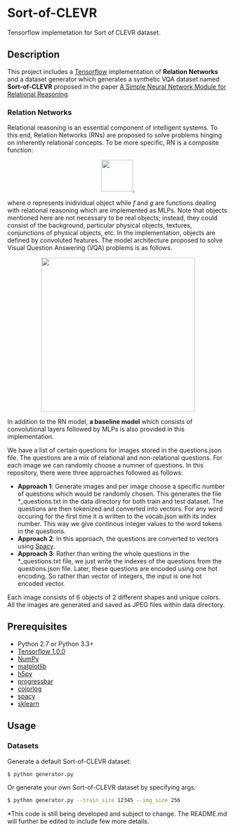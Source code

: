 # Sort-of-CLEVR
Tensorflow implemetation for Sort of CLEVR dataset.

## Description
This project includes a [Tensorflow](https://www.tensorflow.org/) implementation of **Relation Networks** and a dataset generator which generates a synthetic VQA dataset named **Sort-of-CLEVR** proposed in the paper [A Simple Neural Network Module for Relational Reasoning](https://arxiv.org/abs/1706.01427).

### Relation Networks

Relational reasoning is an essential component of intelligent systems. To this end, Relation Networks (RNs) are proposed to solve problems hinging on inherently relational concepts. To be more specific, RN is a composite function:

<p align="center">
    <img src="./figure/rn_eq.png" height="72"/>,
</p>

where *o* represents inidividual object while *f* and *g* are functions dealing with relational reasoning which are implemented as MLPs. Note that objects mentioned here are not necessary to be real objects; instead, they could consist of the background, particular physical objects, textures, conjunctions of physical objects, etc. In the implementation, objects are defined by convoluted features. The model architecture proposed to solve Visual Question Answering (VQA) problems is as follows.

<p align="center">
    <img src="figure/RN.png" height="350"/>
</p>

In addition to the RN model, **a baseline model** which consists of convolutional layers followed by MLPs is also provided in this implementation.

We have a list of certain questions for images stored in the questions.json file. The questions are a mix of relational and non-relational questions. For each image we can randomly choose a numner of questions. In this repository, there were three approaches followed as follows:
* **Approach 1**: Generate images and per image choose a specific number of questions which would be randomly chosen. This generates the file *_questions.txt in the data directory for both train and test dataset. The questions are then tokenized and converted into vectors. For any word occuring for the first time it is written to the vocab.json with its index number. This way we give continous integer values to the word tokens in the questions.
* **Approach 2**: In this approach, the questions are converted to vectors using [Spacy](https://spacy.io/).
* **Approach 3**: Rather than writing the whole questions in the *_questions.txt file, we just write the indexes of the questions from the questions.json file. Later, these questions are encoded using one hot encoding. So rather than vector of integers, the input is one hot encoded vector.

Each image consists of 6 objects of 2 different shapes and unique colors. All the images are generated and saved as JPEG files within data directory.

## Prerequisites

- Python 2.7 or Python 3.3+
- [Tensorflow 1.0.0](https://github.com/tensorflow/tensorflow/tree/r1.0)
- [NumPy](http://www.numpy.org/)
- [matplotlib](https://matplotlib.org/)
- [h5py](http://docs.h5py.org/en/latest/)
- [progressbar](http://progressbar-2.readthedocs.io/en/latest/index.html)
- [colorlog](https://github.com/borntyping/python-colorlog)
- [spacy](https://spacy.io/)
- [sklearn](https://scikit-learn.org/stable/)

## Usage

### Datasets

Generate a default Sort-of-CLEVR dataset:

```bash
$ python generator.py
```

Or generate your own Sort-of-CLEVR dataset by specifying args:

```bash
$ python generator.py --train_size 12345 --img_size 256
```

\*This code is still being developed and subject to change. The README.md will further be edited to include few more details.
